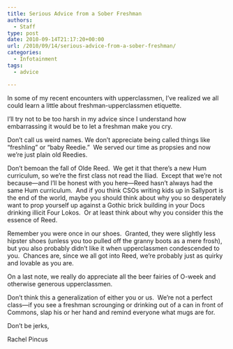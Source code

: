 ```yaml
---
title: Serious Advice from a Sober Freshman
authors: 
  - Staff
type: post
date: 2010-09-14T21:17:20+00:00
url: /2010/09/14/serious-advice-from-a-sober-freshman/
categories:
  - Infotainment
tags:
  - advice

---
```

In some of my recent encounters with upperclassmen, I’ve realized we all could learn a little about freshman-upperclassmen etiquette.

I’ll try not to be too harsh in my advice since I understand how embarrassing it would be to let a freshman make you cry.

Don’t call us weird names. We don’t appreciate being called things like “freshling” or “baby Reedie.”  We served our time as propsies and now we’re just plain old Reedies.

Don’t bemoan the fall of Olde Reed.  We get it that there’s a new Hum curriculum, so we’re the first class not read the Iliad.  Except that we’re not because—and I’ll be honest with you here—Reed hasn’t always had the same Hum curriculum.  And if you think CSOs writing kids up in Sallyport is the end of the world, maybe you should think about why you so desperately want to prop yourself up against a Gothic brick building in your Docs drinking illicit Four Lokos.  Or at least think about why you consider this the essence of Reed.

Remember you were once in our shoes.  Granted, they were slightly less hipster shoes (unless you too pulled off the granny boots as a mere frosh), but you also probably didn’t like it when upperclassmen condescended to you.  Chances are, since we all got into Reed, we’re probably just as quirky and lovable as you are.

On a last note, we really do appreciate all the beer fairies of O-week and otherwise generous upperclassmen.

Don’t think this a generalization of either you or us.  We’re not a perfect class—if you see a freshman scrounging or drinking out of a can in front of Commons, slap his or her hand and remind everyone what mugs are for.

Don’t be jerks,
  
Rachel Pincus